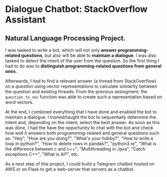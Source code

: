 # Dialogue Chatbot: StackOverflow Assistant
## Natural Language Processing Project. 

I was tasked to write a bot, which will not only **answer programming-related questions**, but also will be able to **maintain a dialogue**. I was also tasked to detect the intent of the user from the question. So the first thing I had to do was to **distinguish programming-related questions from general ones**. 

Afterwards, I had to find a relevant answer (a thread from StackOverflow) on a question using vector representations to calculate similarity between the question and existing threads. From the previous assingment, the `question_to_vec` function was able to create such a representation based on word vectors.  

At the end, I combined everything that I have done and enabled the bot to maintain a dialogue. I trained/taught the bot to sequentially determine the intent and, depending on the intent, select the best answer. As soon as this was done, I had the have the opportunity to chat with the bot and check how well it answers both programming-related and general questions such as: "Hey", "How are you doing?", "What's your hobby?", "How to write a loop in python?", "How to delete rows in pandas?", "python3 re", "What is the difference between c and c++", "Multithreading in Java", "Catch exceptions C++", "What is AI?", etc.

As a next step of this project, I could build a Telegram chatbot hosted on AWS or on Flask to get a web-server that servers as a chatbot.
